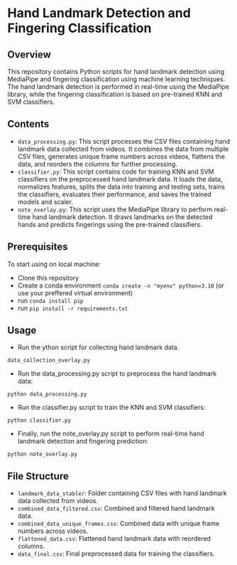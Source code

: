 # Hand Landmark Detection and Fingering Classification

## Overview

This repository contains Python scripts for hand landmark detection using MediaPipe and fingering classification using machine learning techniques. The hand landmark detection is performed in real-time using the MediaPipe library, while the fingering classification is based on pre-trained KNN and SVM classifiers.

## Contents

- `data_processing.py`: This script processes the CSV files containing hand landmark data collected from videos. It combines the data from multiple CSV files, generates unique frame numbers across videos, flattens the data, and reorders the columns for further processing.
- `classifier.py`: This script contains code for training KNN and SVM classifiers on the preprocessed hand landmark data. It loads the data, normalizes features, splits the data into training and testing sets, trains the classifiers, evaluates their performance, and saves the trained models and scaler.
- `note_overlay.py`: This script uses the MediaPipe library to perform real-time hand landmark detection. It draws landmarks on the detected hands and predicts fingerings using the pre-trained classifiers.


## Prerequisites

To start using on local machine:

- Clone this repository
- Create a conda environment `conda create -n "myenv" python=3.10` (or use your preffered virtual environment)
- run `conda install pip`
- run `pip install -r requirements.txt`

## Usage    

- Run the ython script for collecting hand landmark data.

`data_collection_overlay.py`

- Run the data_processing.py script to preprocess the hand landmark data:

`python data_processing.py`

- Run the classifier.py script to train the KNN and SVM classifiers:


`python classifier.py`

- Finally, run the note_overlay.py script to perform real-time hand landmark detection and fingering prediction:

`python note_overlay.py`

## File Structure

- `landmark_data_stable/`: Folder containing CSV files with hand landmark data collected from videos.
- `combined_data_filtered.csv`: Combined and filtered hand landmark data.
- `combined_data_unique_frames.csv`: Combined data with unique frame numbers across videos.
- `flattened_data.csv`: Flattened hand landmark data with reordered columns.
- `data_final.csv`: Final preprocessed data for training the classifiers.
